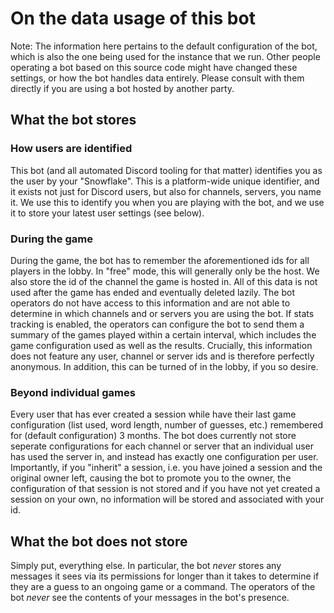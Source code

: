 # On the data usage of this bot

Note: The information here pertains to the default configuration of the bot, which is also the one being used for the instance that we run. 
Other people operating a bot based on this source code might have changed these settings, or how the bot handles data entirely. Please consult with them directly if you are using a bot hosted by another party. 

## What the bot stores 

### How users are identified
This bot (and all automated Discord tooling for that matter) identifies you as the user by your "Snowflake". This is a platform-wide unique identifier, and it exists not just for Discord users, but also for channels, servers, you name it. We use this to identify you when you are playing with the bot, and we use it to store your latest user settings (see below). 

### During the game 
During the game, the bot has to remember the aforementioned ids for all players in the lobby. In "free" mode, this will generally only be the host.
We also store the id of the channel the game is hosted in. All of this data is not used after the game has ended and eventually deleted lazily. The bot operators do not have access to this information and are not able to determine in which channels and or servers you are using the bot. If stats tracking is enabled, the operators can configure the bot to send them a summary of the games played within a certain interval, which includes the game configuration used as well as the results. Crucially, this information does not feature any user, channel or server ids and is therefore perfectly anonymous. In addition, this can be turned of in the lobby, if you so desire.

### Beyond individual games
Every user that has ever created a session while have their last game configuration (list used, word length, number of guesses, etc.) remembered for (default configuration) 3 months. The bot does currently not store seperate configurations for each channel or server that an individual user has used the server in, and instead has exactly one configuration per user. Importantly, if you "inherit" a session, i.e. you have joined a session and the original owner left, causing the bot to promote you to the owner, the configuration of that session is not stored and if you have not yet created a session on your own, no information will be stored and associated with your id. 

## What the bot does not store

Simply put, everything else. In particular, the bot *never* stores any messages it sees via its permissions for longer than it takes to determine if they are a guess to an ongoing game or a command. The operators of the bot *never* see the contents of your messages in the bot's presence.
